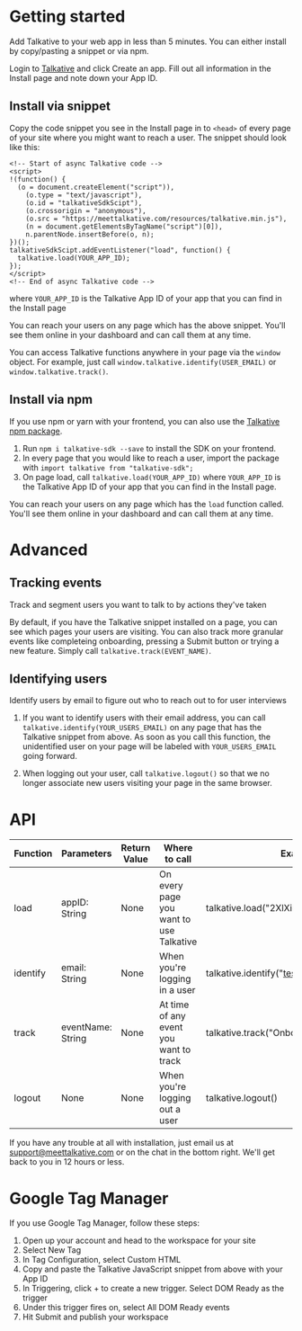 # Getting started

Add Talkative to your web app in less than 5 minutes. You can either install by copy/pasting a snippet or via npm.

Login to [Talkative](https://meettalkative.com) and click Create an app.  Fill out all information in the Install page and note down your App ID.

## Install via snippet

Copy the code snippet you see in the Install page in to `<head>` of every page of your site where you might want to reach a user. The snippet should look like this:

```
<!-- Start of async Talkative code -->
<script>
!(function() {
  (o = document.createElement("script")),
    (o.type = "text/javascript"),
    (o.id = "talkativeSdkScipt"),
    (o.crossorigin = "anonymous"),
    (o.src = "https://meettalkative.com/resources/talkative.min.js"),
    (n = document.getElementsByTagName("script")[0]),
    n.parentNode.insertBefore(o, n);
})();
talkativeSdkScipt.addEventListener("load", function() {
  talkative.load(YOUR_APP_ID);
});
</script>
<!-- End of async Talkative code -->
```
where `YOUR_APP_ID` is the Talkative App ID of your app that you can find in the Install page

You can reach your users on any page which has the above snippet. You'll see them online in your dashboard and can call them at any time. 

You can access Talkative functions anywhere in your page via the `window` object. For example, just call `window.talkative.identify(USER_EMAIL)` or `window.talkative.track()`.

## Install via npm

If you use npm or yarn with your frontend, you can also use the [Talkative npm package](https://www.npmjs.com/package/talkative-sdk).

1. Run `npm i talkative-sdk --save` to install the SDK on your frontend.
2. In every page that you would like to reach a user, import the package with `import talkative from "talkative-sdk";`
3. On page load, call `talkative.load(YOUR_APP_ID)` where `YOUR_APP_ID` is the Talkative App ID of your app that you can find in the Install page. 

You can reach your users on any page which has the `load` function called. You'll see them online in your dashboard and can call them at any time.

# Advanced

## Tracking events
Track and segment users you want to talk to by actions they've taken

By default, if you have the Talkative snippet installed on a page, you can see which pages your users are visiting. You can also track more granular events like completeing onboarding, pressing a Submit button or trying a new feature. Simply call `talkative.track(EVENT_NAME)`.

## Identifying users
Identify users by email to figure out who to reach out to for user interviews

1. If you want to identify users with their email address, you can call `talkative.identify(YOUR_USERS_EMAIL)` on any page that has the Talkative snippet from above. As soon as you call this function, the unidentified user on your page will be labeled with `YOUR_USERS_EMAIL` going forward. 

2. When logging out your user, call `talkative.logout()` so that we no longer associate new users visiting your page in the same browser.

# API

| Function | Parameters        | Return Value | Where to call                           | Example                                      |
|----------|-------------------|--------------|-----------------------------------------|----------------------------------------------|
| load     | appID: String     | None         | On every page you want to use Talkative | talkative.load("2XlXiopHy")                  |
| identify | email: String     | None         | When you're logging in a user           | talkative.identify("test@meettalkative.com") |
| track    | eventName: String | None         | At time of any event you want to track  | talkative.track("Onboarding complete")       |
| logout   | None              | None         | When you're logging out a user          | talkative.logout()                           |


If you have any trouble at all with installation, just email us at <support@meettalkative.com> or on the chat in the bottom right. We'll get back to you in 12 hours or less.

# Google Tag Manager
If you use Google Tag Manager, follow these steps:
1. Open up your account and head to the workspace for your site
2. Select New Tag
3. In Tag Configuration, select Custom HTML
4. Copy and paste the Talkative JavaScript snippet from above with your App ID
5. In Triggering, click + to create a new trigger. Select DOM Ready as the trigger
6. Under this trigger fires on, select All DOM Ready events
7. Hit Submit and publish your workspace